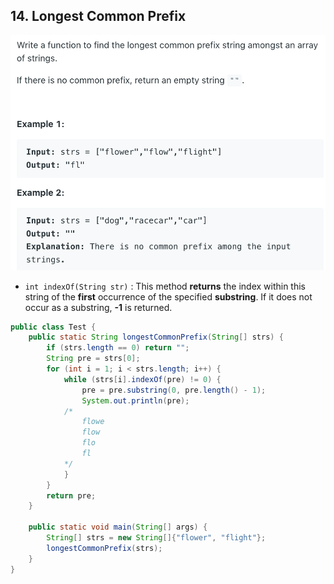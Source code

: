## 14. Longest Common Prefix
![](img/2022-05-12-00-43-26.png)

- `int indexOf(String str)` : This method **returns** the index within this string of 
  the **first** occurrence of the specified **substring**. If it does not occur as a 
  substring, **-1** is returned.

```java
public class Test {
    public static String longestCommonPrefix(String[] strs) {
        if (strs.length == 0) return "";
        String pre = strs[0];
        for (int i = 1; i < strs.length; i++) {
            while (strs[i].indexOf(pre) != 0) {
                pre = pre.substring(0, pre.length() - 1);
                System.out.println(pre);
            /*
                flowe
                flow
                flo
                fl
            */
            }
        }
        return pre;
    }

    public static void main(String[] args) {
        String[] strs = new String[]{"flower", "flight"};
        longestCommonPrefix(strs);
    }
}
```


